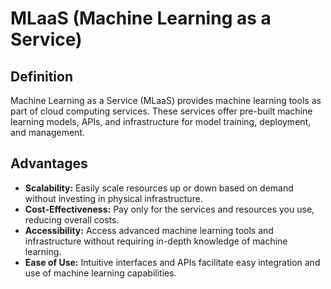 # MLaaS (Machine Learning as a Service)

## Definition
Machine Learning as a Service (MLaaS) provides machine learning tools as part of cloud computing services. These services offer pre-built machine learning models, APIs, and infrastructure for model training, deployment, and management.

## Advantages
- **Scalability:** Easily scale resources up or down based on demand without investing in physical infrastructure.
- **Cost-Effectiveness:** Pay only for the services and resources you use, reducing overall costs.
- **Accessibility:** Access advanced machine learning tools and infrastructure without requiring in-depth knowledge of machine learning.
- **Ease of Use:** Intuitive interfaces and APIs facilitate easy integration and use of machine learning capabilities.

